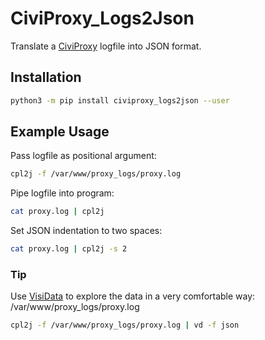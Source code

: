 # CiviProxy_Logs2Json

Translate a [CiviProxy](https://github.com/systopia/CiviProxy) logfile into JSON format.

## Installation
```bash
python3 -m pip install civiproxy_logs2json --user
```

## Example Usage

Pass logfile as positional argument:
```bash
cpl2j -f /var/www/proxy_logs/proxy.log
```

Pipe logfile into program:
```bash
cat proxy.log | cpl2j 
```

Set JSON indentation to two spaces:
```bash
cat proxy.log | cpl2j -s 2 
```

### Tip
Use [VisiData](https://github.com/saulpw/visidata) to explore the data in a very comfortable way:
/var/www/proxy_logs/proxy.log
```bash
cpl2j -f /var/www/proxy_logs/proxy.log | vd -f json
```